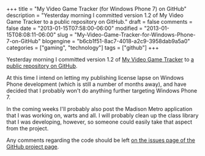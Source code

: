 +++
title = "My Video Game Tracker (for Windows Phone 7) on GitHub"
description = "Yesterday morning I committed version 1.2 of My Video Game Tracker to a public repository on GitHub."
draft = false
comments = false
date = "2013-01-15T07:58:00-06:00"
modified = "2013-01-15T08:08:11-06:00"
slug = "My-Video-Game-Tracker-for-Windows-Phone-7-on-GitHub"
blogengine = "b6cb1f51-8ac7-4018-a2c9-3958dab9a5a0"
categories = ["gaming", "technology"]
tags = ["github"]
+++

<p>Yesterday morning I committed version 1.2 of <a rel="external" href="http://jamesrskemp.com/Projects/MyVideoGameTracker">My Video Game Tracker</a> to <a rel="external" href="https://github.com/JamesSkemp/MyVideoGameTrackerWP7">a public repository on GitHub</a>.</p>
<p>At this time I intend on letting my publishing license lapse on Windows Phone development (which is still a number of months away), and have decided that I probably won't do anything further targeting Windows Phone 7.</p>
<p>In the coming weeks I'll probably also post the Madison Metro application that I was working on, warts and all. I will probably clean up the class library that I was developing, however, so someone could easily take that aspect from the project.</p>
<p>Any comments regarding the code should be left <a rel="external" href="https://github.com/JamesSkemp/MyVideoGameTrackerWP7/issues">on the issues page of the GitHub project page</a>.</p>
